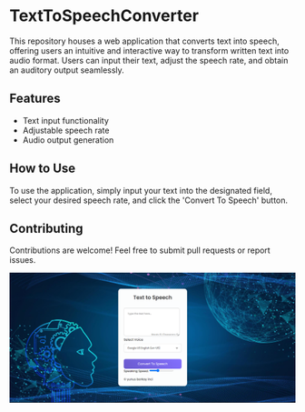 # TextToSpeechConverter

This repository houses a web application that converts text into speech, offering users an intuitive and interactive way to transform written text into audio format. Users can input their text, adjust the speech rate, and obtain an auditory output seamlessly.

## Features

- Text input functionality
- Adjustable speech rate
- Audio output generation

## How to Use

To use the application, simply input your text into the designated field, select your desired speech rate, and click the 'Convert To Speech' button.

## Contributing

Contributions are welcome! Feel free to submit pull requests or report issues.



![Application Interface](preview.png) 
